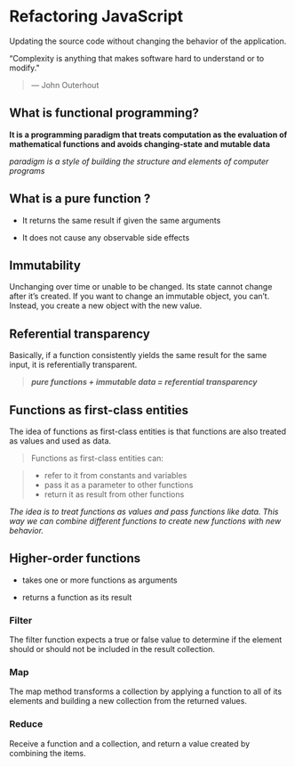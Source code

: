 # Refactoring JavaScript

Updating the source code without changing the behavior of the application.

 “Complexity is anything that makes software hard to understand or to modify." 
>— John Outerhout

## What is functional programming?

**It is a programming paradigm that treats computation as the evaluation of mathematical functions and avoids changing-state and mutable data**

*paradigm is a style of building the structure and elements of computer programs*

## What is a pure function ?

+ It returns the same result if given the same arguments 

+ It does not cause any observable side effects

## Immutability

Unchanging over time or unable to be changed. Its state cannot change after it’s created. If you want to change an immutable object, you can’t. Instead, you create a new object with the new value.

## Referential transparency

Basically, if a function consistently yields the same result for the same input, it is referentially transparent.

>***pure functions + immutable data = referential transparency***

## Functions as first-class entities

The idea of functions as first-class entities is that functions are also treated as values and used as data.

>Functions as first-class entities can:

>+ refer to it from constants and variables
>+ pass it as a parameter to other functions
>+ return it as result from other functions

*The idea is to treat functions as values and pass functions like data. This way we can combine different functions to create new functions with new behavior.*

## Higher-order functions

+ takes one or more functions as arguments

+ returns a function as its result

### Filter

The filter function expects a true or false value to determine if the element should or should not be included in the result collection.

### Map

The map method transforms a collection by applying a function to all of its elements and building a new collection from the returned values.

### Reduce

Receive a function and a collection, and return a value created by combining the items.

